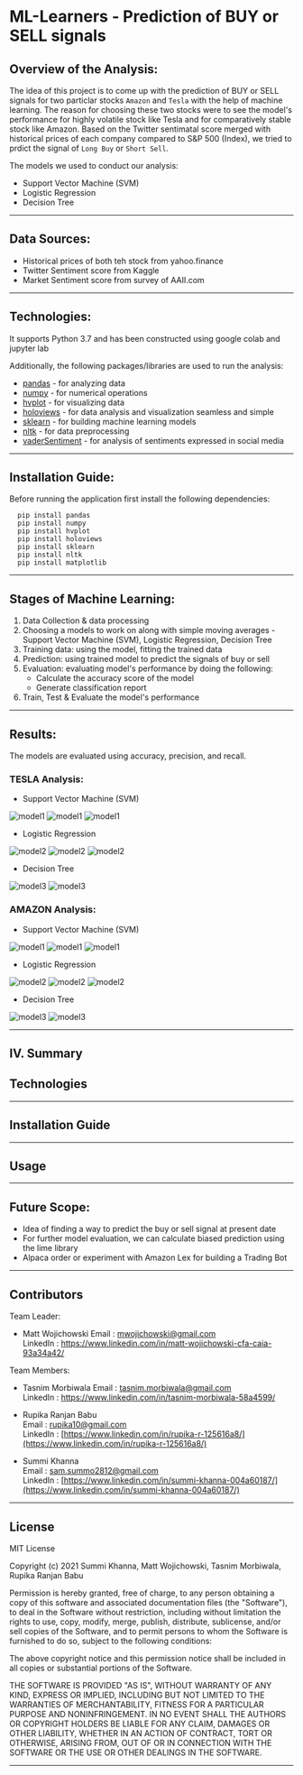 # ML-Learners - Prediction of BUY or SELL signals

## Overview of the Analysis:
The idea of this project is to come up with the prediction of BUY or SELL signals for two particlar stocks `Amazon` and `Tesla` with the help of machine learning. The reason for choosing these two stocks were to see the model's performance for highly volatile stock like Tesla and for comparatively stable stock like Amazon. 
Based on the Twitter sentimatal score merged with historical prices of each company compared to S&P 500 (Index), we tried to prdict the signal of `Long Buy` or `Short Sell`.

The models we used to conduct our analysis:

- Support Vector Machine (SVM)
- Logistic Regression
- Decision Tree

---

## Data Sources:

- Historical prices of both teh stock from yahoo.finance
- Twitter Sentiment score from Kaggle 
- Market Sentiment score from survey of AAII.com

---

## Technologies:

It supports Python 3.7 and has been constructed using google colab and jupyter lab

Additionally, the following packages/libraries are used to run the analysis:

- [pandas](https://pypi.org/project/pandas/) - for analyzing data
- [numpy](https://pypi.org/project/numpy/) - for numerical operations
- [hvplot](https://pypi.org/project/hvplot/) - for visualizing data
- [holoviews](https://pypi.org/project/holoviews/) - for data analysis and visualization seamless and simple
- [sklearn](https://pypi.org/project/sklearn/) - for building machine learning models
- [nltk](https://pypi.org/project/nltk/) - for data preprocessing
- [vaderSentiment](https://pypi.org/project/vaderSentiment/3.1.1/) - for analysis of sentiments expressed in social media

---

## Installation Guide:

Before running the application first install the following dependencies:

```
  pip install pandas 
  pip install numpy
  pip install hvplot
  pip install holoviews
  pip install sklearn
  pip install nltk
  pip install matplotlib
```

---

## Stages of Machine Learning:
1. Data Collection & data processing
2. Choosing a models to work on along with simple moving averages - Support Vector Machine (SVM), Logistic Regression, Decision Tree
3. Training data: using the model, fitting the trained data
4. Prediction: using trained model to predict the signals of buy or sell 
5. Evaluation: evaluating model's performance by doing the following:
   - Calculate the accuracy score of the model
   - Generate classification report
6. Train, Test & Evaluate the model's performance 

---

## Results:

The models are evaluated using accuracy, precision, and recall.

### TESLA Analysis:


- Support Vector Machine (SVM)

![model1](https://github.com/Summi-Khanna/ML-Learners/blob/main/Images/TESLA_SVM.png)
![model1](https://github.com/Summi-Khanna/ML-Learners/blob/main/Images/TSLA_SVM_dailyreturns.png) ![model1](https://github.com/Summi-Khanna/ML-Learners/blob/main/Images/TSLA_SVM_cumreturn.png)


- Logistic Regression

![model2](https://github.com/Summi-Khanna/ML-Learners/blob/main/Images/TSLA_LR_1.png)
![model2](https://github.com/Summi-Khanna/ML-Learners/blob/main/Images/TSLA_LR_2.png) ![model2](https://github.com/Summi-Khanna/ML-Learners/blob/main/Images/TSLA_LR_3.png)


- Decision Tree

![model3](https://github.com/Summi-Khanna/ML-Learners/blob/main/Images/TSLA_DT_1.png)
![model3](https://github.com/Summi-Khanna/ML-Learners/blob/main/Images/TSLA_DT.png)


### AMAZON Analysis:


- Support Vector Machine (SVM)

![model1](https://github.com/Summi-Khanna/ML-Learners/blob/main/Images/AMZN_SVM_1.png)
![model1](https://github.com/Summi-Khanna/ML-Learners/blob/main/Images/AMZN_SVM_2.png) ![model1](https://github.com/Summi-Khanna/ML-Learners/blob/main/Images/AMZN_SVM_3.png)


- Logistic Regression

![model2](https://github.com/Summi-Khanna/ML-Learners/blob/main/Images/TSLA_LR_1.png)
![model2](https://github.com/Summi-Khanna/ML-Learners/blob/main/Images/TSLA_LR_2.png) ![model2](https://github.com/Summi-Khanna/ML-Learners/blob/main/Images/TSLA_LR_3.png)


- Decision Tree

![model3]()
![model3](https://github.com/Summi-Khanna/ML-Learners/blob/main/Images/Amzn_DT.png)

---

## IV. Summary


## Technologies


---

## Installation Guide



---

## Usage




---

## Future Scope:

- Idea of finding a way to predict the buy or sell signal at present date
- For further model evaluation, we can calculate biased prediction using the lime library
- Alpaca order or experiment with Amazon Lex for building a Trading Bot

---

## Contributors
 
Team Leader:

- Matt Wojichowski 
  Email : mwojichowski@gmail.com <br>
  LinkedIn : https://www.linkedin.com/in/matt-wojichowski-cfa-caia-93a34a42/

Team Members:

- Tasnim Morbiwala
  Email : tasnim.morbiwala@gmail.com <br> 
  LinkedIn : https://www.linkedin.com/in/tasnim-morbiwala-58a4599/
  
- Rupika Ranjan Babu  
  Email : rupika10@gmail.com <br> 
  LinkedIn : [https://www.linkedin.com/in/rupika-r-125616a8/](https://www.linkedin.com/in/rupika-r-125616a8/)
  
- Summi Khanna  
  Email : sam.summo2812@gmail.com <br>
  LinkedIn : [https://www.linkedin.com/in/summi-khanna-004a60187/](https://www.linkedin.com/in/summi-khanna-004a60187/)

---

## License

MIT License

Copyright (c) 2021 Summi Khanna, Matt Wojichowski, Tasnim Morbiwala, Rupika Ranjan Babu

Permission is hereby granted, free of charge, to any person obtaining a copy
of this software and associated documentation files (the "Software"), to deal
in the Software without restriction, including without limitation the rights
to use, copy, modify, merge, publish, distribute, sublicense, and/or sell
copies of the Software, and to permit persons to whom the Software is
furnished to do so, subject to the following conditions:

The above copyright notice and this permission notice shall be included in all
copies or substantial portions of the Software.

THE SOFTWARE IS PROVIDED "AS IS", WITHOUT WARRANTY OF ANY KIND, EXPRESS OR
IMPLIED, INCLUDING BUT NOT LIMITED TO THE WARRANTIES OF MERCHANTABILITY,
FITNESS FOR A PARTICULAR PURPOSE AND NONINFRINGEMENT. IN NO EVENT SHALL THE
AUTHORS OR COPYRIGHT HOLDERS BE LIABLE FOR ANY CLAIM, DAMAGES OR OTHER
LIABILITY, WHETHER IN AN ACTION OF CONTRACT, TORT OR OTHERWISE, ARISING FROM,
OUT OF OR IN CONNECTION WITH THE SOFTWARE OR THE USE OR OTHER DEALINGS IN THE
SOFTWARE.

---